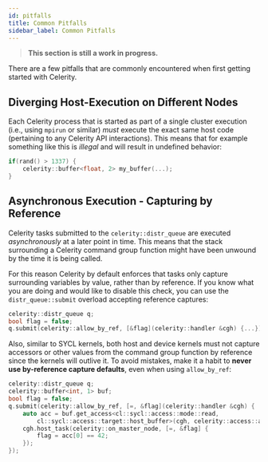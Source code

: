 ```yaml
---
id: pitfalls
title: Common Pitfalls
sidebar_label: Common Pitfalls
---
```


> **This section is still a work in progress.**

There are a few pitfalls that are commonly encountered when first getting
started with Celerity.

## Diverging Host-Execution on Different Nodes

Each Celerity process that is started as part of a single cluster execution
(i.e., using `mpirun` or similar) _must_ execute the exact same host code (pertaining to any Celerity API interactions).
This means that for example something like this is _illegal_ and will result
in undefined behavior:

```cpp
if(rand() > 1337) {
    celerity::buffer<float, 2> my_buffer(...);
}
```

## Asynchronous Execution - Capturing by Reference

Celerity tasks submitted to the `celerity::distr_queue` are executed
_asynchronously_ at a later point in time. This means that the stack
surrounding a Celerity command group function might
have been unwound by the time it is being called.

For this reason Celerity by default enforces that tasks only capture
surrounding variables by value, rather than by reference. If you know what
you are doing and would like to disable this check, you can use the
`distr_queue::submit` overload accepting reference captures:

```cpp
celerity::distr_queue q;
bool flag = false;
q.submit(celerity::allow_by_ref, [&flag](celerity::handler &cgh) {...});
```

Also, similar to SYCL kernels, both host and device kernels must not capture accessors
or other values from the command group function by reference since the kernels will
outlive it. To avoid mistakes, make it a habit to **never use by-reference capture
defaults**, even when using `allow_by_ref`:

```cpp
celerity::distr_queue q;
celerity::buffer<int, 1> buf;
bool flag = false;
q.submit(celerity::allow_by_ref, [=, &flag](celerity::handler &cgh) {
    auto acc = buf.get_access<cl::sycl::access::mode::read,
        cl::sycl::access::target::host_buffer>(cgh, celerity::access::all<1>());
    cgh.host_task(celerity::on_master_node, [=, &flag] {
        flag = acc[0] == 42;
    });
});
```